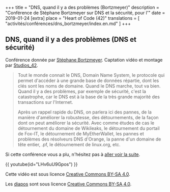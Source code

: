 +++
title = "DNS, quand il y a des problèmes (Bortzmeyer)"
description = "Conférence de Stéphane Bortzmeyer sur DNS et la sécurité, pour l'"
date = 2019-01-24
[extra]
place = "Heart of Code (42)"
translations = [
    "activités/conférences/dns_bortzmeyer/index.en.md"
]
+++

## DNS, quand il y a des problèmes (DNS et sécurité)

Conférence donnée par [Stéphane Bortzmeyer](https://www.bortzmeyer.org/).
Captation vidéo et montage par [Studios_42](https://studios.42.fr/).

> Tout le monde connait le DNS, Domain Name System, le protocole qui permet
> d'accéder à une grande base de données répartie, dont les clés sont les noms
> de domaine. Quand le DNS marche, tout va bien. Quand il y a des problèmes,
> par exemple de sécurité, c'est la catastrophe, car le DNS est à la base de la
> très grande majorité des transactions sur l'Internet.
> 
> Après un rappel rapide du DNS, on parlera ici des pannes, de la manière
> d'améliorer la robustesse, des détournements, de la façon dont on peut
> améliorer la sécurité. Avec comme études de cas le détournement du domaine de
> Wikileaks, le détournement du portail de Fox-IT, le détournement de
> MyEtherWallet, les pannes et problèmes des résolveurs DNS d'Orange, la panne
> d'un domaine de tête entier, .pf, le détournement de linux.org, etc.

Si cette conférence vous a plu, n'hésitez pas à [aller voir la
suite](@/activités/conférences/dns_bortzmeyer_2/index.fr.md).

{{ youtube(id="LHv6uU9Gpos") }}

Cette vidéo est sous licence [Creative Commons BY-SA
4.0](https://creativecommons.org/licenses/by-sa/4.0/deed.fr).

Les [diapos](bortzmeyer-securite-noms-domaines.pdf) sont sous licence [Creative
Commons BY-SA 4.0](https://creativecommons.org/licenses/by-sa/4.0/deed.fr). 
